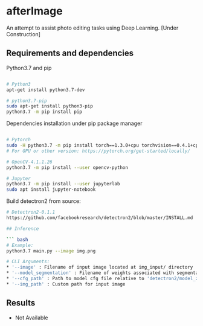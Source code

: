 # afterImage

An attempt to assist photo editing tasks using Deep Learning. [Under Construction]

## Requirements and dependencies

Python3.7 and pip

```bash

# Python3
apt-get install python3.7-dev

# python3.7-pip
sudo apt-get install python3-pip
python3.7 -m pip install pip
```

Dependencies installation under pip package manager

``` bash

# Pytorch
sudo -H python3.7 -m pip install torch==1.3.0+cpu torchvision==0.4.1+cpu -f https://download.pytorch.org/whl/torch_stable.html
# For GPU or other version: https://pytorch.org/get-started/locally/

# OpenCV-4.1.1.26
python3.7 -m pip install --user opencv-python

# Jupyter
python3.7 -m pip install --user jupyterlab
sudo apt install jupyter-notebook
```

Build detectron2 from source:

``` bash
# Detectron2-0.1.1
https://github.com/facebookresearch/detectron2/blob/master/INSTALL.md

## Inference

``` bash
# Example:
python3.7 main.py --image img.png

# CLI Arguments:
* '--image' : Filename of input image located at img_input/ directory
* '--model_segmentation' : Filename of weights associated with segmentation
* '--cfg_path' : Path to model cfg file relative to 'detectron2/model_zoo/configs'
* '--img_path' : Custom path for input image
```

## Results

* Not Available
